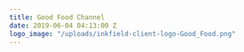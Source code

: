 ```yaml
---
title: Good Food Channel
date: 2019-06-04 04:13:00 Z
logo_image: "/uploads/inkfield-client-logo-Good_Food.png"
---
```


